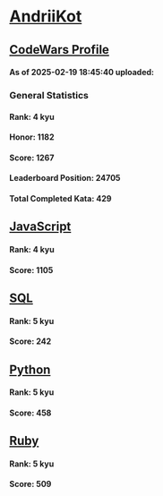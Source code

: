 # [AndriiKot](https://www.codewars.com/users/AndriiKot)

## [CodeWars Profile](https://www.codewars.com/users/AndriiKot)

#### As of 2025-02-19 18:45:40 uploaded:

### General Statistics

#### Rank: 4 kyu

#### Honor: 1182

#### Score: 1267

#### Leaderboard Position: 24705

#### Total Completed Kata: 429



## [JavaScript](https://github.com/AndriiKot/JavaScript__CodeWars)

#### Rank: 4 kyu

#### Score: 1105


## [SQL](https://github.com/AndriiKot/SQL__CodeWars)

#### Rank: 5 kyu

#### Score: 242


## [Python](https://github.com/AndriiKot/Python__CodeWars)

#### Rank: 5 kyu

#### Score: 458


## [Ruby](https://github.com/AndriiKot/Ruby__CodeWars)

#### Rank: 5 kyu

#### Score: 509

